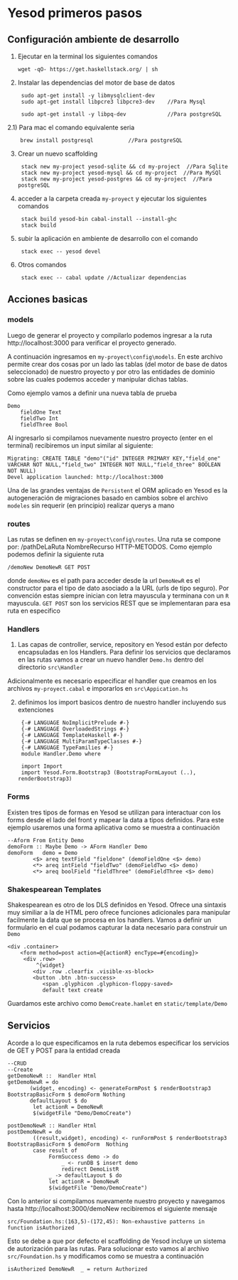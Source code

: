 # Yesod primeros pasos

##  Configuración ambiente de desarrollo


 1) Ejecutar en la terminal los siguientes comandos

 	    wget -qO- https://get.haskellstack.org/ | sh

2) Instalar las dependencias del motor de base de datos

	    sudo apt-get install -y libmysqlclient-dev    
	    sudo apt-get install libpcre3 libpcre3-dev    //Para Mysql
	
	    sudo apt-get install -y libpq-dev			  //Para postgreSQL

2.1) Para mac el comando equivalente seria

	    brew install postgresql			  //Para postgreSQL

3) Crear un nuevo scaffolding

	    stack new my-project yesod-sqlite && cd my-project  //Para Sqlite
	    stack new my-project yesod-mysql && cd my-project  //Para MySQl
	    stack new my-project yesod-postgres && cd my-project  //Para postgreSQL

4) acceder a la carpeta creada `my-proyect` y ejecutar los siguientes comandos

	    stack build yesod-bin cabal-install --install-ghc
	    stack build

5) subir la aplicación en ambiente de desarrollo con el comando

	    stack exec -- yesod devel


6) Otros comandos

	    stack exec -- cabal update //Actualizar dependencias
        
        
##  Acciones basicas

###  models

Luego de generar el proyecto y compilarlo podemos ingresar a la ruta http://localhost:3000 para verificar el proyecto generado.

A continuación ingresamos en `my-proyect\config\models`. En este archivo permite crear dos cosas por un lado las tablas (del motor de base de datos seleccionado) de nuestro proyecto y por otro las entidades de dominio sobre las cuales podemos acceder y manipular dichas tablas. 

Como ejemplo vamos a definir una nueva tabla de prueba 

    Demo
        fieldOne Text 
        fieldTwo Int
        fieldThree Bool
	
Al ingresarlo si compilamos nuevamente nuestro proyecto (enter en el terminal) recibiremos un input similar al siguiente:

	Migrating: CREATE TABLE "demo"("id" INTEGER PRIMARY KEY,"field_one" VARCHAR NOT NULL,"field_two" INTEGER NOT NULL,"field_three" BOOLEAN NOT NULL)
	Devel application launched: http://localhost:3000
	
Una de las grandes ventajas de `Persistent` el ORM aplicado en Yesod es la autogeneración de migraciones basado en cambios sobre el archivo `modeles` sin requerir (en principio) realizar querys a mano


###  routes

Las rutas se definen en `my-proyect\config\routes`. Una ruta se compone por: /pathDeLaRuta NombreRecurso HTTP-METODOS. Como ejemplo podemos definir la siguiente ruta

	/demoNew DemoNewR GET POST

donde `demoNew` es el path para acceder desde la url `DemoNewR` es el constructor para el tipo de dato asociado a la URL (urls de tipo seguro). Por convención estas siempre inician con letra mayuscula y terminana con un `R` mayuscula. `GET POST` son los servicios REST que se implementaran para esa ruta en especifico

###  Handlers

1) Las capas de controller, service, repository en Yesod están por defecto encapsuladas en los Handlers. Para definir los servicios que declaramos en las rutas vamos a crear un nuevo handler `Demo.hs` dentro del directorio `src\Handler`

Adicionalmente es necesario especificar el handler que creamos en los archivos `my-proyect.cabal` e imporarlos en `src\Appication.hs`

2) definimos los import basicos dentro de nuestro handler incluyendo sus extenciones 

		{-# LANGUAGE NoImplicitPrelude #-}
		{-# LANGUAGE OverloadedStrings #-}
		{-# LANGUAGE TemplateHaskell #-}
		{-# LANGUAGE MultiParamTypeClasses #-}
		{-# LANGUAGE TypeFamilies #-}
		module Handler.Demo where

		import Import
		import Yesod.Form.Bootstrap3 (BootstrapFormLayout (..), renderBootstrap3)
		

###  Forms

Existen tres tipos de formas en Yesod se utilizan para interactuar con los forms desde el lado del front y mapear la data a tipos definidos. Para este ejemplo usaremos una forma aplicativa como se muestra a continuación 

	--Aform From Entity Demo
	demoForm :: Maybe Demo -> AForm Handler Demo
	demoForm   demo = Demo 
			<$> areq textField "fieldone" (demoFieldOne <$> demo)
			<*> areq intField "fieldTwo" (demoFieldTwo <$> demo) 
			<*> areq boolField "fieldThree" (demoFieldThree <$> demo) 

### Shakespearean Templates

Shakespearean es otro de los DLS definidos en Yesod. Ofrece una sintaxis muy similiar a la de HTML pero ofrece funciones adicionales para manipular facilmente la data que se procesa en los handlers. Vamos a definir un formulario en el cual podamos capturar la data necesario para construir un `Demo` 


	<div .container>
	    <form method=post action=@{actionR} encType=#{encoding}>
		 <div .row>
		     ^{widget}   
		    <div .row .clearfix .visible-xs-block>
		    <button .btn .btn-success> 
		       <span .glyphicon .glyphicon-floppy-saved>
		       default text create

Guardamos este archivo como `DemoCreate.hamlet` en `static/template/Demo` 

## Servicios

Acorde a lo que especificamos en la ruta debemos especificar los servicios de GET y POST para la entidad creada

	--CRUD 
	--Create
	getDemoNewR ::  Handler Html 
	getDemoNewR = do
		   (widget, encoding) <- generateFormPost $ renderBootstrap3 BootstrapBasicForm $ demoForm Nothing
		   defaultLayout $ do
			let actionR = DemoNewR                          
			$(widgetFile "Demo/DemoCreate")

	postDemoNewR :: Handler Html
	postDemoNewR = do
			((result,widget), encoding) <- runFormPost $ renderBootstrap3 BootstrapBasicForm $ demoForm  Nothing
			case result of
			     FormSuccess demo -> do 
					 _ <- runDB $ insert demo
					 redirect DemoListR
			     _ -> defaultLayout $ do 
			     let actionR = DemoNewR
			     $(widgetFile "Demo/DemoCreate")
			    			     
Con lo anterior si compilamos nuevamente nuestro proyecto y navegamos hasta http://localhost:3000/demoNew recibiremos el siguiente mensaje

	src/Foundation.hs:(163,5)-(172,45): Non-exhaustive patterns in function isAuthorized
	
Esto se debe a que por defecto el scaffolding de Yesod incluye un sistema de autorización para las rutas. Para solucionar esto vamos al archivo `src/Foundation.hs` y modificamos como se muestra a continuación 

    isAuthorized DemoNewR  _ = return Authorized



